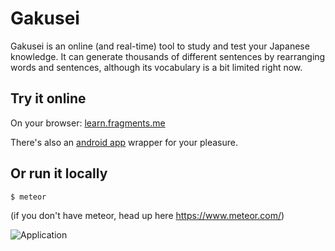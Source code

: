 # Gakusei

Gakusei is an online (and real-time) tool to study and test your Japanese knowledge.
It can generate thousands of different sentences by rearranging words and sentences, although its vocabulary is a bit limited right now.

## Try it online

On your browser: [learn.fragments.me](http://learn.fragments.me)

There's also an [android app](https://play.google.com/store/apps/details?id=it.squallstar.gakusei) wrapper for your pleasure.

## Or run it locally

```
$ meteor
```

(if you don't have meteor, head up here https://www.meteor.com/)

![Application](https://cloud.githubusercontent.com/assets/574210/11981406/2694192e-a99a-11e5-8780-8dcf65f0f741.png)
